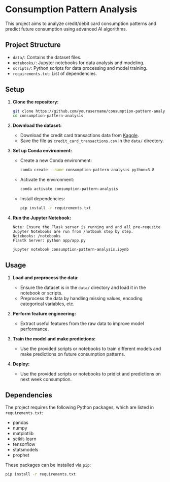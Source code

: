 # Consumption Pattern Analysis

This project aims to analyze credit/debit card consumption patterns and predict future consumption using advanced AI algorithms.

## Project Structure

- `data/`: Contains the dataset files.
- `notebooks/`: Jupyter notebooks for data analysis and modeling.
- `scripts/`: Python scripts for data processing and model training.
- `requirements.txt`: List of dependencies.

## Setup

1. **Clone the repository:**
    ```sh
    git clone https://github.com/yourusername/consumption-pattern-analysis.git
    cd consumption-pattern-analysis
    ```

2. **Download the dataset:**
    - Download the credit card transactions data from [Kaggle](https://www.kaggle.com/datasets/ealtman2019/credit-card-transactions?select=User0_credit_card_transactions.csv).
    - Save the file as `credit_card_transactions.csv` in the `data/` directory.

3. **Set up Conda environment:**
    - Create a new Conda environment:
      ```sh
      conda create --name consumption-pattern-analysis python=3.8
      ```
    - Activate the environment:
      ```sh
      conda activate consumption-pattern-analysis
      ```
    - Install dependencies:
      ```sh
      pip install -r requirements.txt
      ```

4. **Run the Jupyter Notebook:**
 
     ```
     Note: Ensure the Flask server is running and and all pre-requsite Jupyter Notebooks are run from /notbook step by step. 
     Notebooks: /notebooks
     Flastk Server: python app/app.py
     ```
    ```sh
    jupyter notebook consumption-pattern-analysis.ipynb
    ```
## Usage

1. **Load and preprocess the data:**
    - Ensure the dataset is in the `data/` directory and load it in the notebook or scripts.
    - Preprocess the data by handling missing values, encoding categorical variables, etc.

2. **Perform feature engineering:**
    - Extract useful features from the raw data to improve model performance.

3. **Train the model and make predictions:**
    - Use the provided scripts or notebooks to train different models and make predictions on future consumption patterns.

4. **Deploy:**
    - Use the provided scripts or notebooks to  pridict and predictions on next week consumption.   

## Dependencies

The project requires the following Python packages, which are listed in `requirements.txt`:
- pandas
- numpy
- matplotlib
- scikit-learn
- tensorflow
- statsmodels
- prophet

These packages can be installed via `pip`:
```sh
pip install -r requirements.txt